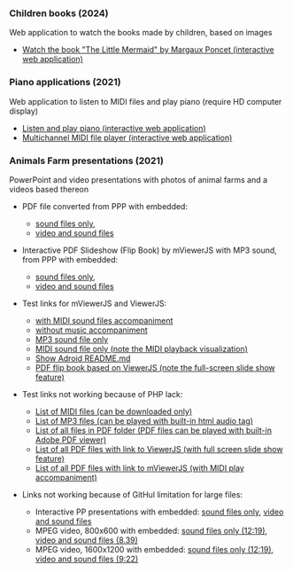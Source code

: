 ### Children books (2024)
Web application to watch the books made by children, based on images

- <a href="./theLittleMermaid/index.html" target="Main">Watch the book "The Little Mermaid" by Margaux Poncet (interactive web application)</a>


### Piano applications (2021)
Web application to listen to MIDI files and play piano (require HD computer display)

- <a href="./piano/index.html" target="Main">Listen and play piano (interactive web application)</a>
- <a href="./piano/PlayMidiFile.html">Multichannel MIDI file player (interactive web application)</a>


### Animals Farm presentations (2021)
PowerPoint and video presentations with photos of animal farms and a videos based thereon

- PDF file converted from PPP with embedded:
    - <a href="./farm-animals/FarmAnimals.pdf">sound files only</a>, 
    - <a href="./farm-animals/FarmAnimals-big.pdf">video and sound files</a>


- Interactive PDF Slideshow (Flip Book) by mViewerJS with MP3 sound, from PPP with embedded:
    - <a href="./mviewerjs.html?pMode=1&pTime=2000&file=./farm-animals/FarmAnimals.pdf&mp3=./books/mp3s/Vanessa May, Retro.mp3&stt=10&title=Small slide show">sound files only</a>, 
    - <a href="./mviewerjs.html?pMode=2&pTime=2000&file=./farm-animals/FarmAnimals-big.pdf&mp3=./books/mp3s/Vanessa May, Storm.mp3&stt=30&title=Big slide show">video and sound files</a>


- Test links for mViewerJS and ViewerJS:
    - <a href="./mviewerjs.html?pMode=2&pTime=2000&file=./books/pdfs/AllCases.pdf&mp3=./books/mids/Mozart, Symphony No. 40 in g minor, Molto allegro.mid&title=Big slide show">with MIDI sound files accompaniment</a>
    - <a href="./mviewerjs.html?pMode=2&pTime=2000&file=./farm-animals/FarmAnimals-big.pdf&title=Big slide show">without music accompaniment</a>
    - <a href="./mviewerjs.html?&mp3=./books/mp3s/Bond, Quixote.mp3&stt=30&title=No slide show">MP3 sound file only</a>
    - <a href="./mviewerjs.html?&mp3=./books/mids/Mozart, Symphony No. 40 in g minor, Molto allegro.mid&title=No slide show">MIDI sound file only (note the MIDI playback visualization)</a>
    - <a href="./mviewerjs.html?file=./books/mds/README.md&title=Adroid%20-%20the%20open%20S.T.E.A.M.%20robot%20platform">Show Adroid README.md</a>
    - <a href="./libs/ViewerJS/#../../books/pdfs/ExperianceSources.pdf"> PDF flip book based on ViewerJS (note the full-screen slide show feature)</a>


- Test links not working because of PHP lack:
    - <a href="./books/mids/AllMIDIs.php">List of MIDI files (can be downloaded only)</a>
    - <a href="./books/mp3s/AllMP3s.php">List of MP3 files (can be played with built-in html audio tag)</a>
    - <a href="./books/pdfs/AllFiles.php">List of all files in PDF folder (PDF files can be played with built-in Adobe PDF viewer)</a>
    - <a href="./books/pdfs/AllPDFs-ViewerJS.php">List of all PDF files with link to ViewerJS (with full screen slide show feature)</a>
    - <a href="./books/pdfs/AllPDFs-mViewerJS.php">List of all PDF files with link to mViewerJS (with MIDI play accompaniment)</a>

- Links not working because of GitHul limitation for large files:
    - Interactive PP presentations with embedded: <a href="./farm-animals/FarmAnimals.pptx" target="Main">sound files only</a>, <a href="./farm-animals/FarmAnimals-big.pptx" target="Main">video and sound files</a>
    - MPEG video, 800x600 with embedded: <a href="./farm-animals/FarmAnimals.mp4" target="Main">sound files only (12:19)</a>, <a href="./farm-animals/FarmAnimals-big.mp4" target="Main">video and sound files (8.39)</a>
    - MPEG video, 1600x1200 with embedded: <a href="./farm-animals/FarmAnimals-hd.mp4" target="Main">sound files only (12:19)</a>, <a href="./farm-animals/FarmAnimals-big-hd.mp4" target="Main">video and sound files (9:22)</a>




